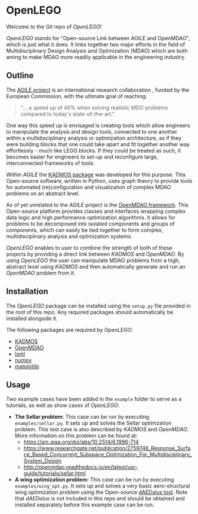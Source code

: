 # OpenLEGO
Welcome to the Git repo of *OpenLEGO*!

*OpenLEGO* stands for "Open-source Link between AGILE and OpenMDAO", which is just what it does. It links together two
major efforts in the field of Multidisciplinary Design Analysis and Optimization (MDAO) which are both aming to make
MDAO more readily applicable in the engineering industry.

## Outline

The [AGILE project](https://www.agile-project.eu/) is an international research collaboration , funded by the European
Commission, with the ultimate goal of reaching:
>"... a speed up of 40% when solving realistic MDO problems compared to today's state-of-the-art."

One way this speed up is envisaged is creating tools which allow engineers to manipulate the analysis and design tools,
connected to one another within a multidisciplinary analysis or optimization architecture, as if they were building
blocks that one could take apart and fit together another way effortlessly - much like LEGO blocks. If they could be
treated as such, it becomes easier for engineers to set-up and reconfigure large, interconnected frameworks of tools.

Within *AGILE* the [KADMOS package](https://pypi.python.org/pypi/kadmos) was developed for this purpose. This
Open-source software, written in Python, uses graph theory to provide tools for automated (re)configuration and
visualization of complex MDAO problems on an abstract level.

As of yet unrelated to the *AGILE* project is the [OpenMDAO framework](http://openmdao.org/). This Open-source platform
provides classes and interfaces wrapping complex data logic and high performance optimization algorithms. It allows
for problems to be decomposed into isolated components and groups of components, which can easily be tied together to
form complex, multidisciplinary analysis and optimization systems.

*OpenLEGO* enables to user to combine the strength of both of these projects by providing a direct link between *KADMOS*
and *OpenMDAO*. By using *OpenLEGO* the user can manipulate MDAO problems from a high, abstract level using *KADMOS* and
then automatically generate and run an *OpenMDAO* problem from it.

## Installation

The *OpenLEGO* package can be installed using the `setup.py` file provided in the root of this repo. Any required packages
should automatically be installed alongside it.

The following packages are required by *OpenLEGO*:

- [KADMOS](https://pypi.python.org/pypi/kadmos)
- [OpenMDAO](https://testpypi.python.org/pypi/openmdao)
- [lxml](https://pypi.python.org/pypi/lxml)
- [numpy](https://pypi.python.org/pypi/numpy)
- [matplotlib](https://pypi.python.org/pypi/matplotlib/)

## Usage

Two example cases have been added in the `example` folder to serve as a tutorials, as well as show cases of *OpenLEGO*:
- **The Sellar problem**: This case can be run by executing `examples/sellar.py`. It sets up and solves the Sellar 
optimization problem. This test case is also described by *KADMOS* and *OpenMDAO*. More information on this problem can
be found at:
    - https://arc.aiaa.org/doi/abs/10.2514/6.1996-714
    - https://www.researchgate.net/publication/2759746_Response_Surface_Based_Concurrent_Subspace_Optimization_For_Multidisciplinary_System_Design
    - http://openmdao.readthedocs.io/en/latest/usr-guide/tutorials/sellar.html
- **A wing optimization problem**: This case can be run by executing `examples/wing_opt.py`. It sets up and solves a very
basic aero-structural wing optimization problem using the Open-source [dAEDalus tool](https://github.com/sbind/dAEDalusNXT).
Note that *dAEDalus* is not included in this repo and should be obtained and installed separately before this example case
can be run.
